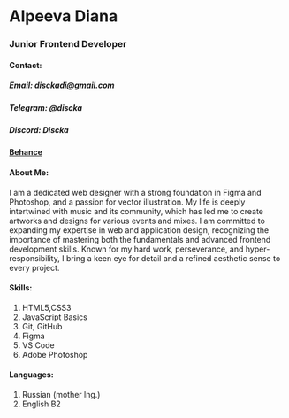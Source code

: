 # **Alpeeva Diana**

### **Junior Frontend Developer**

#### **Contact:**
##### **Email:** disckadi@gmail.com
##### **Telegram:** @discka
##### **Discord:** Discka
[**Behance**](https://www.behance.net/discka)

#### **About Me:**
I am a dedicated web designer with a strong foundation in Figma and Photoshop, and a passion for vector illustration. My life is deeply intertwined with music and its community, which has led me to create artworks and designs for various events and mixes. I am committed to expanding my expertise in web and application design, recognizing the importance of mastering both the fundamentals and advanced frontend development skills. Known for my hard work, perseverance, and hyper-responsibility, I bring a keen eye for detail and a refined aesthetic sense to every project.

#### **Skills:**
1. HTML5,CSS3
2. JavaScript Basics
3. Git, GitHub
4. Figma
5. VS Code
6. Adobe Photoshop

#### **Languages:**
1. Russian (mother lng.)
2. English B2


